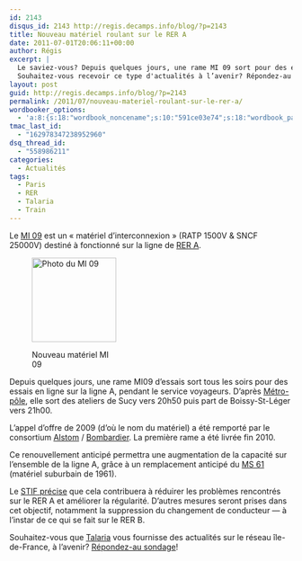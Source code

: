 ```yaml
---
id: 2143
disqus_id: 2143 http://regis.decamps.info/blog/?p=2143
title: Nouveau matériel roulant sur le RER A
date: 2011-07-01T20:06:11+00:00
author: Régis
excerpt: |
  Le saviez-vous? Depuis quelques jours, une rame MI 09 sort pour des essais sur la ligne de RER A.
  Souhaitez-vous recevoir ce type d'actualités à l’avenir? Répondez-au sondage!
layout: post
guid: http://regis.decamps.info/blog/?p=2143
permalink: /2011/07/nouveau-materiel-roulant-sur-le-rer-a/
wordbooker_options:
  - 'a:8:{s:18:"wordbook_noncename";s:10:"591ce03e74";s:18:"wordbook_page_post";s:4:"-100";s:18:"wordbook_orandpage";s:1:"2";s:23:"wordbook_default_author";s:1:"1";s:23:"wordbook_extract_length";s:3:"256";s:19:"wordbook_actionlink";s:3:"300";s:18:"wordbook_attribute";s:0:"";s:29:"wordbooker_status_update_text";s:33:"New blog post :  %title% - %link%";}'
tmac_last_id:
  - "162978347238952960"
dsq_thread_id:
  - "558986211"
categories:
  - Actualités
tags:
  - Paris
  - RER
  - Talaria
  - Train
---
```

Le [MI 09](http://fr.wikipedia.org/wiki/MI_09) est un « matériel d’interconnexion » (RATP 1500V & SNCF 25000V) destiné à fonctionné sur la ligne de [RER A](http://fr.wikipedia.org/wiki/Ligne_A_du_RER_d%27%C3%8Ele-de-France).<figure id="attachment_2148" style="width: 150px" class="wp-caption alignleft">

[<img class="size-thumbnail wp-image-2148" title="800px-MI09" src="http://regis.decamps.info/blog/wp-content/uploads/2011/07/800px-MI09-150x150.jpg" alt="Photo du MI 09" width="150" height="150" />](http://regis.decamps.info/blog/wp-content/uploads/2011/07/800px-MI09.jpg)<figcaption class="wp-caption-text">Nouveau matériel MI 09</figcaption></figure> 

Depuis quelques jours, une rame MI09 d’essais sort tous les soirs pour des essais en ligne sur la ligne A, pendant le service voyageurs. D’après [Métro-pôle](http://www.metro-pole.net/actu/article1199.html), elle sort des ateliers de Sucy vers 20h50 puis part de Boissy-St-Léger vers 21h00.

L’appel d’offre de 2009 (d’où le nom du matériel) a été remporté par le consortium [Alstom](http://www.alstom.com/fr/actualites-et-evenements/Plus-dactualites/Alstom-presente-le-premier-train-pour-la-ligne-A-du-RER/) / [Bombardier](http://www.bombardier.com/fr/transport/produits-et-services/vehicules-sur-rail?docID=0901260d8001c85e). La première rame a été livrée fin 2010.

Ce renouvellement anticipé permettra une augmentation de la capacité sur l’ensemble de la ligne A, grâce à un remplacement anticipé du [MS 61](http://fr.wikipedia.org/wiki/MS_61) (matériel suburbain de 1961).

Le [STIF précise](http://www.stif.info/IMG/pdf/RER_A_prop_maj_YB-avril-2011.pdf) que cela contribuera à réduirer les problèmes rencontrés sur le RER A et améliorer la régularité. D’autres mesures seront prises dans cet objectif, notamment la suppression du changement de conducteur &#8212; à l’instar de ce qui se fait sur le RER B.

Souhaitez-vous que [Talaria](http://regis.decamps.info/blog/projects/incidents-transports/) vous fournisse des actualités sur le réseau île-de-France, à l’avenir? [Répondez-au sondage](http://www.facebook.com/pages/Talaria-Incidents-transports-pour-Android/229301313754148)!
